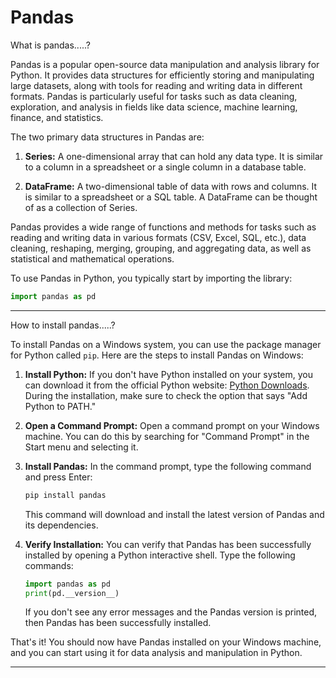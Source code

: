 # Pandas

What is pandas.....?

Pandas is a popular open-source data manipulation and analysis library for Python. It provides data structures for efficiently storing and manipulating large datasets, along with tools for reading and writing data in different formats. Pandas is particularly useful for tasks such as data cleaning, exploration, and analysis in fields like data science, machine learning, finance, and statistics.

The two primary data structures in Pandas are:

1. **Series:** A one-dimensional array that can hold any data type. It is similar to a column in a spreadsheet or a single column in a database table.

2. **DataFrame:** A two-dimensional table of data with rows and columns. It is similar to a spreadsheet or a SQL table. A DataFrame can be thought of as a collection of Series.

Pandas provides a wide range of functions and methods for tasks such as reading and writing data in various formats (CSV, Excel, SQL, etc.), data cleaning, reshaping, merging, grouping, and aggregating data, as well as statistical and mathematical operations.

To use Pandas in Python, you typically start by importing the library:

```python
import pandas as pd
```

-------------------------------------------------------------------------------------------------------------------------------------------------------------------------------------------
How to install pandas.....?

To install Pandas on a Windows system, you can use the package manager for Python called `pip`. Here are the steps to install Pandas on Windows:

1. **Install Python:**
   If you don't have Python installed on your system, you can download it from the official Python website: [Python Downloads](https://www.python.org/downloads/). During the installation, make sure to check the option that says "Add Python to PATH."

2. **Open a Command Prompt:**
   Open a command prompt on your Windows machine. You can do this by searching for "Command Prompt" in the Start menu and selecting it.

3. **Install Pandas:**
   In the command prompt, type the following command and press Enter:

   ```bash
   pip install pandas
   ```

   This command will download and install the latest version of Pandas and its dependencies.

4. **Verify Installation:**
   You can verify that Pandas has been successfully installed by opening a Python interactive shell. Type the following commands:

   ```python
   import pandas as pd
   print(pd.__version__)
   ```

   If you don't see any error messages and the Pandas version is printed, then Pandas has been successfully installed.

That's it! You should now have Pandas installed on your Windows machine, and you can start using it for data analysis and manipulation in Python.

------------------------------------------------------------------------------------------------------------------------------------------------------------------------------------------

